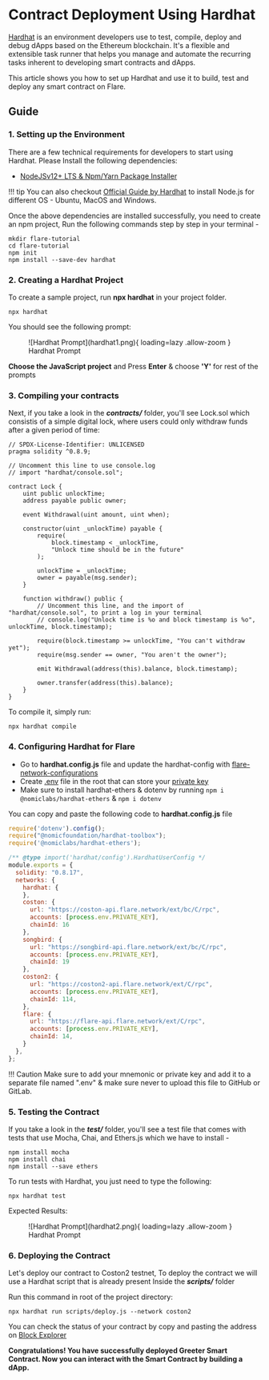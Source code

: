# Contract Deployment Using Hardhat

[Hardhat](https://hardhat.org/) is an environment developers use to test, compile, deploy and debug dApps based on the Ethereum blockchain. It's a flexible and extensible task runner that helps you manage and automate the recurring tasks inherent to developing smart contracts and dApps.

This article shows you how to set up Hardhat and use it to build, test and deploy any smart contract on Flare.


## Guide

### 1. Setting up the Environment

There are a few technical requirements for developers to start using Hardhat. Please Install the following dependencies:

* [NodeJSv12+ LTS & Npm/Yarn Package Installer](https://nodejs.org/en/)

!!! tip
    You can also checkout [Official Guide by Hardhat](https://hardhat.org/tutorial/setting-up-the-environment) to install Node.js for different OS - Ubuntu, MacOS and Windows.


Once the above dependencies are installed successfully, you need to create an npm project, Run the following commands step by step in your terminal -

```shell
mkdir flare-tutorial
cd flare-tutorial
npm init
npm install --save-dev hardhat

```

### 2. Creating a Hardhat Project

To create a sample project, run **npx hardhat** in your project folder.

```shell
npx hardhat

```

You should see the following prompt:

<figure markdown>
  ![Hardhat Prompt](hardhat1.png){ loading=lazy .allow-zoom }
  <figcaption>Hardhat Prompt</figcaption>
</figure>

**Choose the JavaScript project** and Press **Enter** & choose **'Y'** for rest of the prompts

### 3. Compiling your contracts

Next, if you take a look in the ***contracts/*** folder, you'll see Lock.sol which consistis of a simple digital lock, where users could only withdraw funds after a given period of time:

```solidity
// SPDX-License-Identifier: UNLICENSED
pragma solidity ^0.8.9;

// Uncomment this line to use console.log
// import "hardhat/console.sol";

contract Lock {
    uint public unlockTime;
    address payable public owner;

    event Withdrawal(uint amount, uint when);

    constructor(uint _unlockTime) payable {
        require(
            block.timestamp < _unlockTime,
            "Unlock time should be in the future"
        );

        unlockTime = _unlockTime;
        owner = payable(msg.sender);
    }

    function withdraw() public {
        // Uncomment this line, and the import of "hardhat/console.sol", to print a log in your terminal
        // console.log("Unlock time is %o and block timestamp is %o", unlockTime, block.timestamp);

        require(block.timestamp >= unlockTime, "You can't withdraw yet");
        require(msg.sender == owner, "You aren't the owner");

        emit Withdrawal(address(this).balance, block.timestamp);

        owner.transfer(address(this).balance);
    }
}

```

To compile it, simply run:
```shell
npx hardhat compile
```

### 4. Configuring Hardhat for Flare

* Go to **hardhat.config.js** file and update the hardhat-config with [flare-network-configurations]((../../reference/network-configs.md))
* Create [.env](https://www.npmjs.com/package/dotenv) file in the root that can store your [private key](https://metamask.zendesk.com/hc/en-us/articles/360015289632-How-to-export-an-account-s-private-key)
* Make sure to install hardhat-ethers & dotenv by running ```npm i @nomiclabs/hardhat-ethers``` & ```npm i dotenv```

You can copy and paste the following code to **hardhat.config.js** file

```javascript
require('dotenv').config();
require("@nomicfoundation/hardhat-toolbox");
require('@nomiclabs/hardhat-ethers');

/** @type import('hardhat/config').HardhatUserConfig */
module.exports = {
  solidity: "0.8.17",
  networks: {
    hardhat: {
    },
    coston: {
      url: "https://coston-api.flare.network/ext/bc/C/rpc",
      accounts: [process.env.PRIVATE_KEY],
      chainId: 16
    },
    songbird: {
      url: "https://songbird-api.flare.network/ext/bc/C/rpc",
      accounts: [process.env.PRIVATE_KEY],
      chainId: 19
    },
    coston2: {
      url: "https://coston2-api.flare.network/ext/C/rpc",
      accounts: [process.env.PRIVATE_KEY],
      chainId: 114,
    },
    flare: {
      url: "https://flare-api.flare.network/ext/C/rpc",
      accounts: [process.env.PRIVATE_KEY],
      chainId: 14,
    }
  },
};

```

!!! Caution
    Make sure to add your mnemonic or private key and add it to a separate file named ".env" & make sure never to upload this file to GitHub or GitLab.

### 5. Testing the Contract

If you take a look in the ***test/*** folder, you'll see a test file that comes with tests that use Mocha, Chai, and Ethers.js which we have to install -

```shell
npm install mocha
npm install chai
npm install --save ethers
```

To run tests with Hardhat, you just need to type the following:

```shell
npx hardhat test
```
Expected Results:

<figure markdown>
  ![Hardhat Prompt](hardhat2.png){ loading=lazy .allow-zoom }
  <figcaption>Hardhat Prompt</figcaption>
</figure>

### 6. Deploying the Contract

Let's deploy our contract to Coston2 testnet, To deploy the contract we will use a Hardhat script that is already present Inside the ***scripts/*** folder 

Run this command in root of the project directory:

```shell
npx hardhat run scripts/deploy.js --network coston2
```

You can check the status of your contract by copy and pasting the address on [Block Explorer](https://coston2-explorer.flare.network/)

**Congratulations! You have successfully deployed Greeter Smart Contract. Now you can interact with the Smart Contract by building a dApp.**








